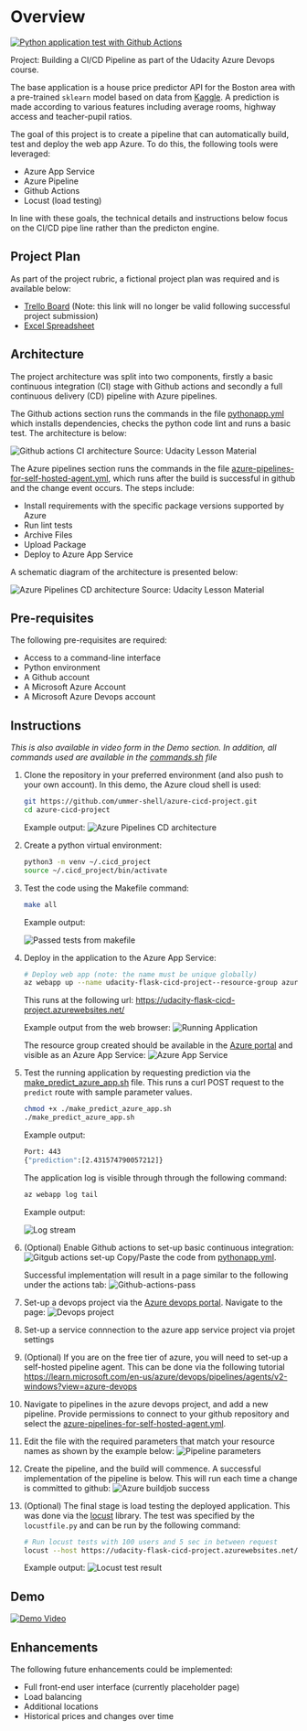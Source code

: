 
# Overview
[![Python application test with Github Actions](https://github.com/ummer-shell/azure-cicd-project/actions/workflows/pythonapp.yml/badge.svg)](https://github.com/ummer-shell/azure-cicd-project/actions/workflows/pythonapp.yml)

Project: Building a CI/CD Pipeline as part of the Udacity Azure Devops course. 

The base application is a house price predictor API for the Boston area  with a pre-trained `sklearn` model based on data from [Kaggle](https://www.kaggle.com/c/boston-housing). A prediction is made according to various features including average rooms, highway access and teacher-pupil ratios.

The goal of this project is to create a pipeline that can automatically build, test and deploy the web app Azure. To do this, the following tools were leveraged:
- Azure App Service
- Azure Pipeline
- Github Actions
- Locust (load testing)

In line with these goals, the technical details and instructions below focus on the CI/CD pipe line rather than the predicton engine.

## Project Plan
As part of the project rubric, a fictional project plan was required and is available below:
- [Trello Board](https://trello.com/b/s2edAcH3/udacity-ci-cd-pipeline) (Note: this link will no longer be valid following successful project submission)
- [Excel Spreadsheet](https://github.com/ummer-shell/azure-cicd-project/blob/main/project-plan.xlsx)


## Architecture
The project architecture was split into two components, firstly a basic continuous integration (CI) stage with Github actions and secondly a full continuous delivery (CD) pipeline with Azure pipelines.

The Github actions section runs the commands in the file [pythonapp.yml](./.github/workflows/pythonapp.yml) which installs dependencies, checks the python code lint and runs a basic test. The architecture is below:

![Github actions CI architecture](./Screenshots/github-actions-architecture.PNG)
Source: Udacity Lesson Material

The Azure pipelines section runs the commands in the file [azure-pipelines-for-self-hosted-agent.yml](./azure-pipelines-for-self-hosted-agent.yml), which runs after the build is successful in github and the change event occurs. The steps include:
- Install requirements with the specific package versions supported by Azure
- Run lint tests
- Archive Files
- Upload Package
- Deploy to Azure App Service

A schematic diagram of the architecture is presented below:

![Azure Pipelines CD architecture](./Screenshots/azure-cd-architecture.PNG)
Source: Udacity Lesson Material

## Pre-requisites
The following pre-requisites are required:
- Access to a command-line interface
- Python environment
- A Github account
- A Microsoft Azure Account
- A Microsoft Azure Devops account

## Instructions
*This is also available in video form in the Demo section. In addition, all commands used are available in the [commands.sh](https://github.com/ummer-shell/azure-cicd-project/blob/main/commands.sh) file*

1. Clone the repository in your preferred environment (and also push to your own account). In this demo, the Azure cloud shell is used: 
    ```bash
    git https://github.com/ummer-shell/azure-cicd-project.git
    cd azure-cicd-project
    ```
    Example output:
    ![Azure Pipelines CD architecture](./Screenshots/cloned-in-azure-cloud-shell.PNG)

2. Create a python virtual environment:
    ```bash
    python3 -m venv ~/.cicd_project
    source ~/.cicd_project/bin/activate
    ```

3. Test the code using the Makefile command:
    ```bash 
    make all
    ```
    Example output:

    ![Passed tests from makefile](./Screenshots//makefile-tests.PNG)

4. Deploy in the application to the Azure App Service:
    ```bash
    # Deploy web app (note: the name must be unique globally)
    az webapp up --name udacity-flask-cicd-project--resource-group azure-cicd-project
    ```
    This runs at the following url: https://udacity-flask-cicd-project.azurewebsites.net/

    Example output from the web browser:
    ![Running Application](./Screenshots/running-application.PNG)

    The resource group created should be available in the [Azure portal](https://portal.azure.com/) and visible as an Azure App Service:
    ![Azure App Service](./Screenshots/azure-app-service.PNG)

5. Test the running application by requesting prediction via the [make_predict_azure_app.sh](./make_predict_azure_app.sh) file. This runs a curl POST request to the `predict` route with sample parameter values.
    ```bash
    chmod +x ./make_predict_azure_app.sh
    ./make_predict_azure_app.sh
    ```
    Example output:
    ```bash
    Port: 443
    {"prediction":[2.431574790057212]}
    ```
    The application log is visible through through the following command:
    ```bash
    az webapp log tail
    ```

    Example output:

    ![Log stream](./Screenshots/log-stream.PNG)

6. (Optional) Enable Github actions to set-up basic continuous integration:
    ![Gitgub actions set-up](./Screenshots/github-actions-setup.PNG)
    Copy/Paste the code from [pythonapp.yml](./.github/workflows/pythonapp.yml).

    Successful implementation will result in a page similar to the following under the actions tab:
    ![Github-actions-pass](./Screenshots/github-action-pass.PNG)

7. Set-up a devops project via the [Azure devops portal](https://dev.azure.com). Navigate to the page:
    ![Devops project](./Screenshots/azure-devops-project.PNG)

8. Set-up a service connnection to the azure app service project via projet settings

9. (Optional) If you are on the free tier of azure, you will need to set-up a self-hosted pipeline agent. This can be done via the following tutorial
https://learn.microsoft.com/en-us/azure/devops/pipelines/agents/v2-windows?view=azure-devops 

10. Navigate to pipelines in the azure devops project, and add a new pipeline. Provide permissions to connect to your github repository and select the [azure-pipelines-for-self-hosted-agent.yml](./azure-pipelines-for-self-hosted-agent.yml).

11. Edit the file with the required parameters that match your resource names as shown by the example below:
    ![Pipeline parameters](./Screenshots/azure-pipeline-parameters.PNG)

12. Create the pipeline, and the build will commence. A successful implementation of the pipeline is below. This will run each time a change is committed to github:
    ![Azure buildjob success](./Screenshots/successful-run-buildjob.PNG)

13. (Optional) The final stage is load testing the deployed application. This was done via the [locust](https://docs.locust.io/en/stable/what-is-locust.html) library. The test was specified by the `locustfile.py` and can be run by the following command:
    ```bash
    # Run locust tests with 100 users and 5 sec in between request
    locust --host https://udacity-flask-cicd-project.azurewebsites.net/ --headless -u 100 -r 5
    ```

    Example output:
    ![Locust test result](./Screenshots/locust-test-result.PNG)

## Demo 

[![Demo Video](https://img.youtube.com/vi/z5C15f3-UFs/0.jpg)](https://youtu.be/z5C15f3-UFs)


## Enhancements
The following future enhancements could be implemented:
- Full front-end user interface (currently placeholder page)
- Load balancing
- Additional locations
- Historical prices and changes over time
